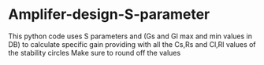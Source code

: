 # Amplifer-design-S-parameter
This python code uses S parameters and (Gs and Gl max and min values in DB) to calculate specific gain 
providing with all the Cs,Rs and Cl,Rl values of the stability circles 
Make sure to round off the values 

